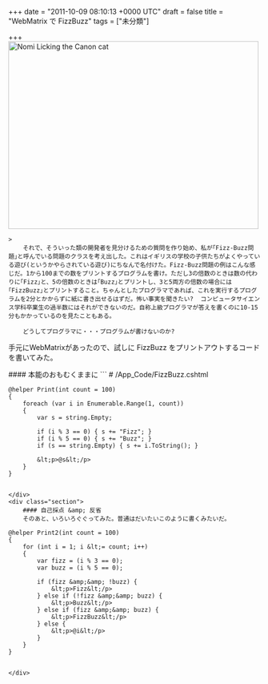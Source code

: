 
+++
date = "2011-10-09 08:10:13 +0000 UTC"
draft = false
title = "WebMatrix で FizzBuzz"
tags = ["未分類"]

+++
<a href="http://www.flickr.com/photos/mjm1977/4440551183/" title="Nomi Licking the Canon cat by MJM1977, on Flickr"><img src="http://farm5.static.flickr.com/4009/4440551183_3629c6a16e.jpg" width="500" height="375" alt="Nomi Licking the Canon cat"/></a>

    >
        それで、そういった類の開発者を見分けるための質問を作り始め、私が｢Fizz-Buzz問題｣と呼んでいる問題のクラスを考え出した。これはイギリスの学校の子供たちがよくやっている遊び(というかやらされている遊び)にちなんで名付けた。Fizz-Buzz問題の例はこんな感じだ。1から100までの数をプリントするプログラムを書け。ただし3の倍数のときは数の代わりに｢Fizz｣と、5の倍数のときは｢Buzz｣とプリントし、3と5両方の倍数の場合には｢FizzBuzz｣とプリントすること。ちゃんとしたプログラマであれば、これを実行するプログラムを2分とかからずに紙に書き出せるはずだ。怖い事実を聞きたい?  コンピュータサイエンス学科卒業生の過半数にはそれができないのだ。自称上級プログラマが答えを書くのに10-15分もかかっているのを見たこともある。

        どうしてプログラマに・・・プログラムが書けないのか?
    
手元にWebMatrixがあったので、試しに FizzBuzz をプリントアウトするコードを書いてみた。

<div class="section">
    #### 本能のおもむくままに
    ```
    # /App_Code/FizzBuzz.cshtml
    
    @helper Print(int count = 100)
    {
        foreach (var i in Enumerable.Range(1, count))
        {
            var s = string.Empty;

            if (i % 3 == 0) { s += "Fizz"; }
            if (i % 5 == 0) { s += "Buzz"; }
            if (s == string.Empty) { s += i.ToString(); }

            &lt;p>@s&lt;/p>
        }
    }
```何も考えずに、自分なりの素直なコード。<code>@FizzBuzz.Print()</code> で期待通りに出力される。

</div>
<div class="section">
    #### 自己採点 &amp; 反省
    そのあと、いろいろぐぐってみた。普通はだいたいこのように書くみたいだ。
```
    @helper Print2(int count = 100)
    {
        for (int i = 1; i &lt;= count; i++)
        {
            var fizz = (i % 3 == 0);
            var buzz = (i % 5 == 0);
        
            if (fizz &amp;&amp; !buzz) {
                &lt;p>Fizz&lt;/p>
            } else if (!fizz &amp;&amp; buzz) {
                &lt;p>Buzz&lt;/p>
            } else if (fizz &amp;&amp; buzz) {
                &lt;p>FizzBuzz&lt;/p>
            } else {
                &lt;p>@i&lt;/p>
            }
        }
    }
```1. for のほうが速い。けれど、Enumerable.Range のほうが個人的には読みやすい。2. <code>s == string.Empty</code> に「3の倍数でも5の倍数でもない」という意味をもたせるより、ちゃんと条件分岐として記述する方がわかりやすい。速度的にもおそらく優れる。3. どうせならLINQで書くべきだよね。ほかにもなにかあったら教えて下さい。

</div>


